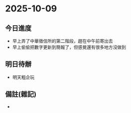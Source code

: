 # 2025-10-09

## 今日進度 
- 早上弄了中華徵信所的第二階段，趕在中午前寄出去
- 早上偷偷把數字更新到簡報了，但感覺還有很多地方沒做到

## 明日待辦
- 明天粗企玩

## 備註(雜記)
- 
